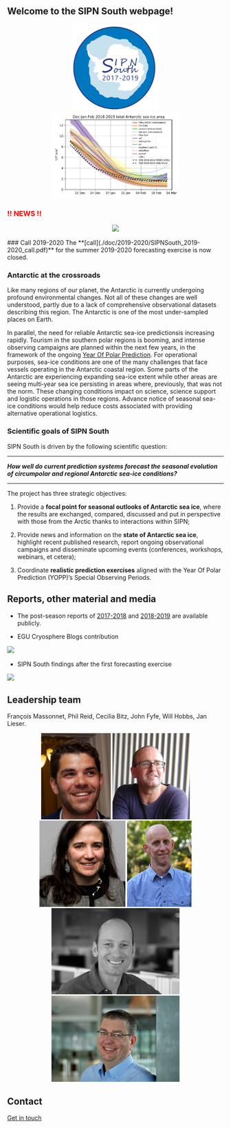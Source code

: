 ## Welcome to the SIPN South webpage!
<p align="center">
<img src="./pics/Logo.png" height="200px"> <img src="./pics/fig1.png" height="200px">
</p>


### <span style="color:red"> !! NEWS !! </span>
<p align="center">
<img src="./pics/2019-2020/probability.gif" height="200px">
</p>
### Call 2019-2020
The **[call](./doc/2019-2020/SIPNSouth_2019-2020_call.pdf)** for the summer 2019-2020 forecasting exercise is now closed.

### Antarctic at the crossroads
Like many regions of our planet, the Antarctic is currently undergoing profound environmental changes. Not all of these changes are well understood, partly due to a lack of comprehensive observational datasets describing this region. The Antarctic is one of the most under-sampled places on Earth.

In parallel, the need for reliable Antarctic sea-ice predictionsis increasing rapidly. Tourism in the southern polar regions is booming, and intense observing campaigns are planned within the next few years, in the framework of the ongoing [Year Of Polar Prediction](http://www.polarprediction.net/yopp). For operational purposes, sea-ice conditions are one of the many challenges that face vessels operating in the Antarctic coastal region. Some parts of the Antarctic are experiencing expanding sea-ice extent while other areas are seeing multi‐year sea ice persisting in areas where, previously, that was not the norm. These changing conditions impact on science, science support and logistic operations in those regions. Advance notice of seasonal sea-ice conditions would help reduce costs associated with providing alternative operational logistics.

### Scientific goals of SIPN South
SIPN South is driven by the following scientific question:

---
  **_How well do current prediction systems forecast the seasonal evolution of circumpolar and regional Antarctic sea-ice conditions?_** 


---

The project has three strategic objectives:

1. Provide a **focal point for seasonal outlooks of Antarctic sea ice**, where the results are exchanged, compared, discussed and put in perspective with those from the Arctic thanks to interactions within SIPN;

2. Provide news and information on the **state of Antarctic sea ice**, highlight recent published research, report ongoing observational campaigns and disseminate upcoming events (conferences, workshops, webinars, et cetera);

3. Coordinate **realistic prediction exercises** aligned with the Year Of Polar Prediction (YOPP)’s Special Observing Periods.



## Reports, other material and media

* The post-season reports of [2017-2018](./doc/2017-2018/SIPN-South_postseason-Feb-2018.pdf) and [2018-2019](./doc/2018-2019/SIPN-South_2018-2019_postseason.pdf) are available publicly.

*  EGU Cryosphere Blogs contribution

[<img src="https://blogs.egu.eu/divisions/cr/files/2018/07/Figure1-700x400.jpg" height="200px">](https://blogs.egu.eu/divisions/cr/2018/07/27/image-of-the-week-stuck-in-the-ice-could-have-it-been-predicted/)


* SIPN South findings after the first forecasting exercise

[<img src="http://img.youtube.com/vi/MUeWapsdSwQ/0.jpg" height="200px">](http://www.youtube.com/watch?v=MUeWapsdSwQ)


## Leadership team
François Massonnet, Phil Reid, Cecilia Bitz, John Fyfe, Will Hobbs, Jan Lieser.

<p align="center">
<img src="./pics/fm.jpg" height="200px">  <img src="./pics/pr.jpg" height="200px"> <img src="./pics/cb.jpg" height="200px"> <img src="./pics/jf.jpg" height="200px"> 
<img src="./pics/wh.jpg" height="200px"> <img src="./pics/jl.jpg" height="200px">
</p>

## Contact
[Get in touch](mailto:francois.massonnet@uclouvain.be)
